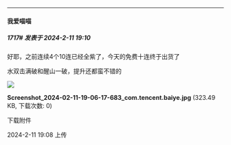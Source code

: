 
*****

####  我爱喵喵  
##### 1717#       发表于 2024-2-11 19:10

好耶，之前连续4个10连已经全紫了，今天的免费十连终于出货了

水双击满破和醒山一破，提升还都蛮不错的

<img src="https://img.saraba1st.com/forum/202402/11/190834z7n9vninz1l1k111.jpg" referrerpolicy="no-referrer">

<strong>Screenshot_2024-02-11-19-06-17-683_com.tencent.baiye.jpg</strong> (323.49 KB, 下载次数: 0)

下载附件

2024-2-11 19:08 上传

